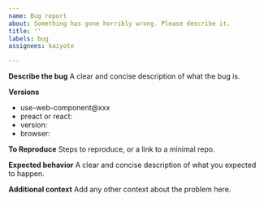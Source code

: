```yaml
---
name: Bug report
about: Something has gone horribly wrong. Please describe it.
title: ''
labels: bug
assignees: kaiyote

---
```


**Describe the bug**
A clear and concise description of what the bug is.

**Versions**
- use-web-component@xxx
- preact or react:
- version:
- browser:

**To Reproduce**
Steps to reproduce, or a link to a minimal repo.

**Expected behavior**
A clear and concise description of what you expected to happen.

**Additional context**
Add any other context about the problem here.
